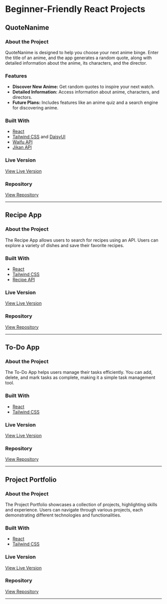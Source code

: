 # Beginner-Friendly React Projects

## **QuoteNanime**

### About the Project
QuoteNanime is designed to help you choose your next anime binge. Enter the title of an anime, and the app generates a random quote, along with detailed information about the anime, its characters, and the director.

### Features
- **Discover New Anime:** Get random quotes to inspire your next watch.
- **Detailed Information:** Access information about anime, characters, and directors.
- **Future Plans:** Includes features like an anime quiz and a search engine for discovering anime.

### Built With
- [React](https://reactjs.org)
- [Tailwind CSS](https://tailwindcss.com) and [DaisyUI](https://daisyui.com)
- [Waifu API](https://docs.waifu.it/faq)
- [Jikan API](https://docs.api.jikan.moe/#tag/anime/operation/getAnimePictures)

### Live Version
[View Live Version](https://quotenanime.netlify.app/)

### Repository
[View Repository](https://github.com/NouhaylaEnnadri/Simple_React_Applications/tree/main/QuoteNanime)

---

## **Recipe App**

### About the Project
The Recipe App allows users to search for recipes using an API. Users can explore a variety of dishes and save their favorite recipes.

### Built With
- [React](https://reactjs.org)
- [Tailwind CSS](https://tailwindcss.com)
- [Recipe API](https://www.themealdb.com/api.php)

### Live Version
[View Live Version](https://noylisdelicious.netlify.app/)

### Repository
[View Repository](https://github.com/NouhaylaEnnadri/ReactProjects/tree/main/RecipeApp)

---

## **To-Do App**

### About the Project
The To-Do App helps users manage their tasks efficiently. You can add, delete, and mark tasks as complete, making it a simple task management tool.

### Built With
- [React](https://reactjs.org)
- [Tailwind CSS](https://tailwindcss.com)

### Live Version
[View Live Version](https://noyldo.netlify.app/)

### Repository
[View Repository](https://github.com/NouhaylaEnnadri/Simple_React_Applications/tree/main/TodoApp)

---

## **Project Portfolio**

### About the Project
The Project Portfolio showcases a collection of projects, highlighting skills and experience. Users can navigate through various projects, each demonstrating different technologies and functionalities.

### Built With
- [React](https://reactjs.org)
- [Tailwind CSS](https://tailwindcss.com)

### Live Version
[View Live Version](https://noylreactprojects.netlify.app/)

### Repository
[View Repository](https://github.com/NouhaylaEnnadri/Simple_React_Applications/tree/main/reactProjetcts)

---
